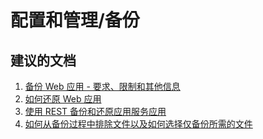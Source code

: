 <properties
    pageTitle="configuration and management/backup"
    description="配置和管理/备份"
    service="microsoft.web"
    resource="sites"
    authors="aashu"
    displayOrder=""
    selfHelpType="generic"
    supportTopicIds="32542208"
    resourceTags=""
    productPesIds="14748, 16170"
    cloudEnvironments="public"
/>


# <a name="configuration-and-managementbackup"></a>配置和管理/备份

## <a name="recommended-documents"></a>**建议的文档**
1. [备份 Web 应用 - 要求、限制和其他信息](https://azure.microsoft.com/documentation/articles/web-sites-backup/)<br>
2. [如何还原 Web 应用](https://azure.microsoft.com/documentation/articles/web-sites-restore/)<br>
3. [使用 REST 备份和还原应用服务应用](https://github.com/Azure/azure-content/blob/master/articles/app-service-web/websites-csm-backup.md)<br>
4. [如何从备份过程中排除文件以及如何选择仅备份所需的文件](http://www.zainrizvi.io/2015/06/05/creating-partial-backups-of-your-site-with-azure-web-apps/)

